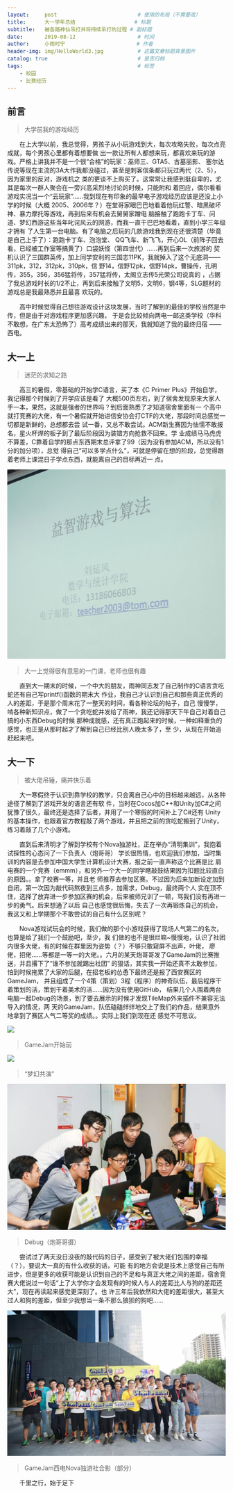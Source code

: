 ```yaml
---
layout:     post                          # 使用的布局（不需要改）
title:      大一学年总结                   # 标题 
subtitle:   被各路神仙吊打并将持续吊打的过程 # 副标题
date:       2019-08-12                    # 时间
author:     小雨时宁                       # 作者
header-img: img/HelloWorld3.jpg           # 这篇文章标题背景图片
catalog: true                             # 是否归档
tags:                                     # 标签
    - 校园
    - 比赛经历
---
```


## 前言
>大学前我的游戏经历

&emsp;&emsp;在上大学以前，我总觉得，男孩子从小玩游戏到大，每次攻略失败，每次点亮成就，每个男孩心里都有着想要做
出一款让所有人都想来玩，都喜欢来玩的游戏。严格上讲我并不是一个很“合格”的玩家：巫师三、GTA5、古墓丽影、
塞尔达传说等现在主流的3A大作我都没碰过，甚至是刺客信条都只玩过两代（2、5），因为家里的反对，游戏机之
类的更谈不上购买了。这常常让我感到挺自卑的，尤其是每次一群人聚会在一旁兴高采烈地讨论的时候，只能附和
着回应，偶尔看看游戏实况当一个“云玩家”……我到现在有印象的最早电子游戏经历应该是还没上小学的时候（大概
2005、2006年？）在堂哥家眼巴巴地看着他玩红警、暗黑破坏神、暴力摩托等游戏，再到后来有机会去舅舅家蹭电
脑接触了跑跑卡丁车、问道、梦幻西游这些当年叱诧风云的网游，而我一直干巴巴地看着，直到小学三年级才拥有
了人生第一台电脑。有了电脑之后玩的几款游戏我到现在还很清楚（毕竟是自己上手了）：跑跑卡丁车、泡泡堂、
QQ飞车、新飞飞，开心OL（前阵子回去看，已经被工作室等搞黄了）口袋妖怪（第四世代）……再到后来一次旅游的
契机认识了三国群英传，加上同学安利的三国志11PK，我就掉入了这个无底洞——311pk，312，312pk，310pk，信
野14，信野12pk，信野14pk，曹操传，孔明传，355，356，356猛将传，357猛将传，太阁立志传5光荣公司说真的
，占据了我总游戏时长的1/2不止，再到后来接触了文明5，文明6，钢4等，SLG题材的游戏总是我最熟悉并且最喜
欢玩的。  
      
&emsp;&emsp;高中时候觉得自己想往游戏设计这块发展，当时了解到的最佳的学校当然是中传，但是由于对游戏程序更加感兴趣，
于是会比较倾向两电一邮这类学校（华科不敢想，在广东太恐怖了）高考成绩出来的那天，我就知道了我的最终归宿
——西电。
    
## 大一上
>迷茫的求知之路

&emsp;&emsp;高三的暑假，零基础的开始学C语言，买了本《C Primer Plus》开始自学，我记得那个时候到了开学应该是看了
大概500页左右，到了宿舍发现原来大家人手一本，果然，这就是强者的世界吗？到后面熟悉了才知道宿舍里面有一
个高中就打竞赛的大佬，有一个暑假就开始进信安协会打CTF的大佬，那段时间总感觉一切都是新鲜的，总想都去尝
试一番，又总不敢尝试。ACM新生赛因为怯懦不敢报名，星火杯焊的板子到了最后阶段因为装错方向抢救不回来。学
业成绩马马虎虎不算差，C靠着自学的那点东西期末总评拿了99（因为没有参加ACM，所以没有1分的加分项），总觉
得自己“可以多学点什么”，可就是停留在想的阶段，总觉得跟着老师上课混日子学点东西，就能离自己的目标再近一
点。

![](/img/Class.jpg)
>大一上觉得很有意思的一门课，老师也很有趣
        
&emsp;&emsp;直到大一期末的时候，一个中大的朋友，雨神同志发了自己制作的C语言贪吃蛇还有自己写printf()函数的期末大
作业，我自己才认识到自己和那些真正优秀的人的差距，于是那个周末花了一整天的时间，看各种论坛的帖子，自己
慢慢学，啃各种新知识点，做了一个贪吃蛇并发给了雨神，我还记得那天下午自己对着自己搞的小东西Debug的时候
那种成就感，还有真正跑起来的时候，一种如释重负的感觉，也正是从那时起才了解到自己已经比别人晚太多了，至
少，从现在开始追赶起来吧。
   
## 大一下
>被大佬吊锤，痛并快乐着

&emsp;&emsp;大一寒假终于认识到靠学校的教学，只会离自己心中的目标越来越远，从各种途径了解到了游戏开发的语言还有软
件，当时在Cocos加C++和Unity加C#之间犹豫了很久，最终还是选择了后者，并用了一个寒假的时间补上了C#还有
Unity的基本操作，也跟着官方教程敲了两个游戏，并且把之前的贪吃蛇搬到了Unity，练习着敲了几个小游戏。
      
&emsp;&emsp;直到后来清明才了解到学校有个Nova独游社，正在举办“清明集训”，我抱着试探性的心态问了一下负责人（炮哥哥）
学长很热情，也欢迎我们参加，当时集训的内容是去参加中国大学生计算机设计大赛，报之前一直声称这个比赛是比
肩电赛的一个竞赛（emmm），和另外一个大一的同学瞎敲鼓结果因为扣题比较直白的原因。。拿了校赛一等，并且老
师推荐去参加区赛。不过因为后来加新设定加到自闭，第一次因为敲代码熬夜到三点多，加需求，Debug，最终两个人
实在顶不住，选择了放弃进一步参加区赛的机会，后来被师兄训了一顿，骂我们没有再进一步的勇气。后来想通了以后
自己也感觉很后悔，失去了一次再锻炼自己的机会，我这又和上学期那个不敢尝试的自己有什么区别呢？
    
&emsp;&emsp;Nova游戏试玩会的时候，我们做的那个小游戏获得了现场人气第二的名次，也算是给了我们一个鼓励吧，至少，我
们做的也不是很烂嘛~慢慢地，认识了社团内很多大佬，有的时候在群里因为姿势（？）不够只敢窥屏不出声，叶佬，
廖佬，招佬……等都是一等一的大佬。。六月的某天炮哥哥发了GameJam的比赛推送，并且撂下了“谁不参加就踢出社团”
的狠话，其实我一开始还真不太敢参加，怕到时候拖累了大家的后腿，在招老板的怂恿下最终还是报了西安赛区的GameJam，
并且组成了一个4策（策划）3程（程序）的神奇队伍，最后程序干着策划的活，策划干着美术的活……因为没有使用GitHub，
结果几个人围着两台电脑一起Debug的场景，到了要去展示的时候才发现TileMap外来插件不兼容无法导入的情况，两
天的GameJam，队伍磕磕绊绊地交上了我们的作品，结果意外地拿到了赛区人气二等奖的成绩。。实际上我们到现在还
感觉不可思议。
  
![](/img/GameJam.jpg)
>GameJam开始前

![](/img/4and3.jpg)
>“梦幻共演”

![](/img/Team2.jpg)
>Debug（炮哥哥摄）
      
&emsp;&emsp;尝试过了两天没日没夜的敲代码的日子，感受到了被大佬们包围的幸福（？），要说大一真的有什么收获的话，可能
有的地方会说是技术上感觉自己有所进步，但是更多的收获可能是认识到自己的不足和与真正大佬之间的差距，宿舍竞
赛大佬说过一句话“上了大学你才会发现有的时候人与人的差距比人与狗的差距还大”，现在再读起来感觉更深刻了。也
许三年后我依然和大佬的差距很大，甚至大过人和狗的差距，但至少我想当一条不那么狼狈的狗吧……

![](/img/GameJam2.jpg)
>GameJam西电Nova独游社合影（部分）     
      
&emsp;&emsp;千里之行，始于足下
    
